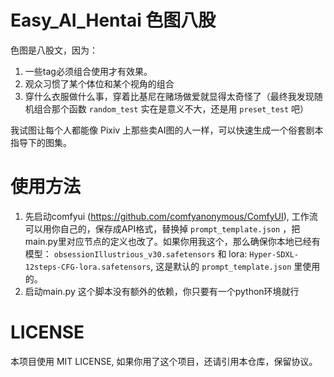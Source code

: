 # Easy_AI_Hentai 色图八股

色图是八股文，因为：
1. 一些tag必须组合使用才有效果。
2. 观众习惯了某个体位和某个视角的组合
3. 穿什么衣服做什么事，穿着比基尼在赌场做爱就显得太奇怪了（最终我发现随机组合那个函数 `random_test` 实在是意义不大，还是用 `preset_test` 吧）

我试图让每个人都能像 Pixiv 上那些卖AI图的人一样，可以快速生成一个俗套剧本指导下的图集。

# 使用方法
1. 先启动comfyui (https://github.com/comfyanonymous/ComfyUI), 工作流可以用你自己的，保存成API格式，替换掉 `prompt_template.json` ，把main.py里对应节点的定义也改了。如果你用我这个，那么确保你本地已经有模型： `obsessionIllustrious_v30.safetensors` 和 lora:  `Hyper-SDXL-12steps-CFG-lora.safetensors`, 这是默认的 `prompt_template.json` 里使用的。
2. 启动main.py 这个脚本没有额外的依赖，你只要有一个python环境就行

# LICENSE
本项目使用 MIT LICENSE, 如果你用了这个项目，还请引用本仓库，保留协议。
